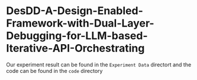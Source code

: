 # DesDD-A-Design-Enabled-Framework-with-Dual-Layer-Debugging-for-LLM-based-Iterative-API-Orchestrating
Our experiment result can be found in the `Experiment Data` directort and the code can be found in the `code` directory
